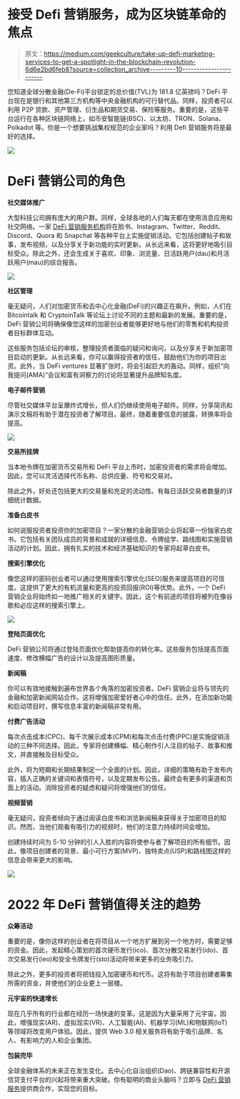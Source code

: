 # 接受 Defi 营销服务，成为区块链革命的焦点

> 原文：<https://medium.com/geekculture/take-up-defi-marketing-services-to-get-a-spotlight-in-the-blockchain-revolution-6d6e2bd6feb8?source=collection_archive---------10----------------------->

您知道全球分散金融(De-Fi)平台锁定的总价值(TVL)为 181.8 亿英镑吗？DeFi 平台现在是银行和其他第三方机构等中央金融机构的可行替代品。同样，投资者可以利用 P2P 贷款、资产管理、衍生品和期货交易、保险等服务。重要的是，这些平台运行在各种区块链网络上，如币安智能链(BSC)、以太坊、TRON、Solana、Polkadot 等。你是一个想要挑战集权规范的企业家吗？利用 Defi 营销服务将是最好的选择。

![](img/a6daf06c57fe88b2f482ea8c1ab85dac.png)

# **DeFi 营销公司的角色**

**社交媒体推广**

大型科技公司拥有庞大的用户群。同样，全球各地的人们每天都在使用消息应用和社交网络。一家 [DeFi 营销服务机构](https://bit.ly/3EBSOD6)将在脸书、Instagram、Twitter、Reddit、Discord、Quora 和 Snapchat 等各种平台上实施促销活动。它包括创建帖子和故事，发布视频，以及分享关于新功能的实时更新。从长远来看，这将更好地吸引目标受众。除此之外，还会生成关于喜欢、印象、浏览量、日活跃用户(dau)和月活跃用户(mau)的综合报告。

![](img/810df53e436afe82efdc54445e716ec5.png)

**社区管理**

毫无疑问，人们对加密货币和去中心化金融(DeFi)的兴趣正在飙升。例如，人们在 Bitcointalk 和 CryptoinTalk 等论坛上讨论不同的主题和最新的发展。重要的是，DeFi 营销公司将确保像您这样的加密创业者能够更好地与他们的零售和机构投资者目标群体互动。

这些服务包括论坛的审核，整理投资者面临的疑问和询问，以及分享关于新加密项目启动的更新。从长远来看，你可以赢得投资者的信任，鼓励他们为你的项目出资。此外，当 DeFi ventures 显著扩张时，将会引起巨大的轰动。同样，组织“向我提问(AMA)”会议和富有洞察力的讨论将显著提升品牌知名度。

**电子邮件营销**

尽管社交媒体平台呈爆炸式增长，但人们仍继续使用电子邮件。同样，分享简讯和演示文稿将有助于潜在投资者了解项目。最终，随着重要信息的披露，转换率将会提高。

![](img/afab42074278a778eaa9af672ffdaf6f.png)

**交易所挂牌**

当本地令牌在加密货币交易所和 DeFi 平台上市时，加密投资者的需求将会增加。因此，您可以灵活选择代币名称、总供应量、符号和交易对。

除此之外，好处还包括更大的交易量和充足的流动性。有每日活跃交易者数量的详细统计数据。

**准备白皮书**

如何说服投资者投资你的加密项目？一家分散的金融营销企业将起草一份独家白皮书。它包括有关团队成员的背景和成就的详细信息、令牌组学、路线图和实施营销活动的计划。因此，拥有扎实的技术和经济基础知识的专家将起草白皮书。

**搜索引擎优化**

像您这样的密码创业者可以通过使用搜索引擎优化(SEO)服务来提高项目的可信度。这提供了更大的有机流量和更高的投资回报(ROI)等优势。此外，一个 DeFi 营销企业将始终如一地推广相关的关键字。因此，这个有前途的项目将被列在像谷歌和必应这样的搜索引擎上。

![](img/0bf21a93704eac275651bf71d00c2695.png)

**登陆页面优化**

DeFi 营销公司将通过登陆页面优化帮助提高你的转化率。这些服务包括提高页面速度、修改横幅广告的设计以及提高图形质量。

**新闻稿**

你可以有效地接触到遍布世界各个角落的加密投资者。DeFi 营销企业将与领先的金融和加密新闻网站合作。这将增强加密爱好者心中的信任。此外，在添加新功能和启动项目时，撰写信息丰富的新闻稿非常有用。

**付费广告活动**

每次点击成本(CPC)、每千次展示成本(CPM)和每次点击付费(PPC)是实施促销活动的三种不同选择。因此，专家将创建横幅、精心制作引人注目的帖子、故事和推文，并直接触及目标受众。

此外，将为短期和长期结果制定一个全面的计划。因此，详细的策略有助于发布内容，插入正确的关键词和表情符号，以及定期发布公告。最终会有更多的渠道和页面上的活动。消除投资者的疑虑和疑问将增强他们的信任。

**视频营销**

毫无疑问，投资者倾向于通过阅读白皮书和浏览新闻稿来获得关于加密项目的知识。然而，当他们观看有吸引力的视频时，他们的注意力持续时间会增加。

创建持续时间为 5-10 分钟的引人入胜的内容将使参与者了解项目的所有细节。因此，像项目创建者的背景、最小可行方案(MVP)、独特卖点(USP)和路线图这样的信息会带来更大的影响。

![](img/1fbcaa857b5e1ec3aea62dd8da432c05.png)

# **2022 年 DeFi 营销值得关注的趋势**

**众筹活动**

重要的是，像你这样的创业者在将项目从一个地方扩展到另一个地方时，需要足够的资金。因此，发起精心策划的首次硬币发行(ico)、首次分散交易发行(ido)、首次交易发行(ieo)和安全令牌发行(sto)活动将带来更多的业务吸引力。

除此之外，更多的投资者将把钱投入加密硬币和代币。这将有助于项目创建者筹集所需的资金，并使他们的企业更上一层楼。

**元宇宙的快速增长**

现在几乎所有的行业都在经历一场快速的变革。这是因为大量采用了元宇宙。因此，增强现实(AR)、虚拟现实(VR)、人工智能(AI)、机器学习(ML)和物联网(IoT)等领域将改变用户体验。因此，提供 Web 3.0 相关服务将有助于吸引品牌、名人、有影响力的人和企业集团。

**包装完毕**

全球金融体系的未来正在发生变化。去中心化自治组织(Dao)、跨链兼容性和开源信贷支付平台的兴起将带来重大突破。你有聪明的商业头脑吗？立即与 [DeFi 营销服务](https://bit.ly/3EBSOD6)提供商合作，实现您的目标。